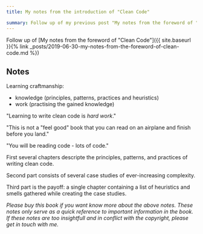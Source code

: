 ```yaml
---
title: My notes from the introduction of "Clean Code"

summary: Follow up of my previous post "My notes from the foreword of "Clean Code""
---
```


Follow up of [My notes from the foreword of "Clean Code"]({{ site.baseurl }}{% link _posts/2019-06-30-my-notes-from-the-foreword-of-clean-code.md %})

## Notes

Learning craftmanship:

* knowledge (principles, patterns, practices and heuristics)
* work (practising the gained knowledge)

"Learning to write clean code is _hard work_."

"This is not a "feel good" book that you can read on an airplane and finish before you land."

"You will be reading code - lots of code."

First several chapters descripte the principles, patterns, and practices of writing clean code.

Second part consists of several case studies of ever-increasing complexity.

Third part is the payoff: a single chapter containing a list of heuristics and smells gathered while creating the case studies.

_Please buy this book if you want know more about the above notes. These notes only serve as a quick reference to important information in the book. If these notes are too insightfull and in conflict with the copyright, please get in touch with me._
